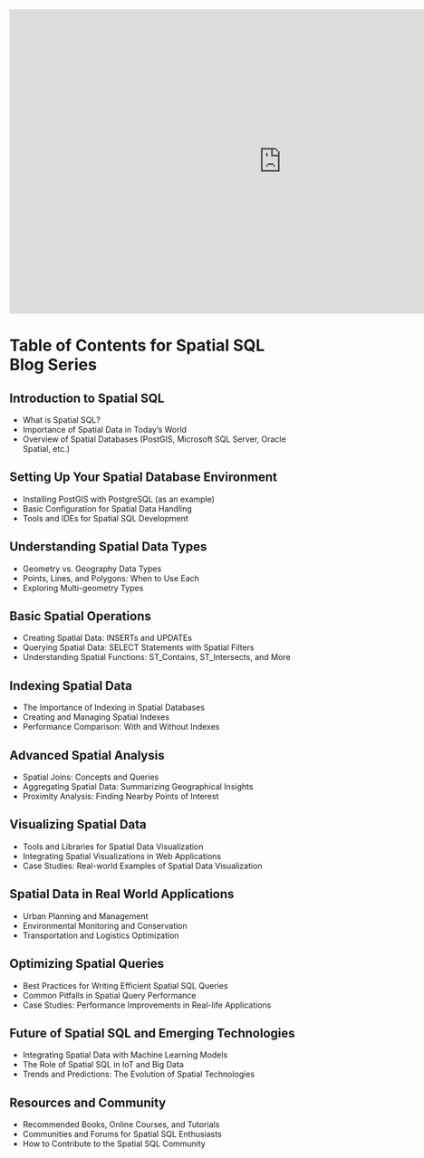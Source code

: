<iframe src="https://giphy.com/embed/13UZisxBxkjPwI" width="960" height="538" frameBorder="0" class="giphy-embed" allowFullScreen></iframe>

# Table of Contents for Spatial SQL Blog Series

## Introduction to Spatial SQL
- What is Spatial SQL?
- Importance of Spatial Data in Today’s World
- Overview of Spatial Databases (PostGIS, Microsoft SQL Server, Oracle Spatial, etc.)
  
## Setting Up Your Spatial Database Environment
- Installing PostGIS with PostgreSQL (as an example)
- Basic Configuration for Spatial Data Handling
- Tools and IDEs for Spatial SQL Development

## Understanding Spatial Data Types
- Geometry vs. Geography Data Types
- Points, Lines, and Polygons: When to Use Each
- Exploring Multi-geometry Types

## Basic Spatial Operations
- Creating Spatial Data: INSERTs and UPDATEs
- Querying Spatial Data: SELECT Statements with Spatial Filters
- Understanding Spatial Functions: ST_Contains, ST_Intersects, and More

## Indexing Spatial Data
- The Importance of Indexing in Spatial Databases
- Creating and Managing Spatial Indexes
- Performance Comparison: With and Without Indexes

## Advanced Spatial Analysis
- Spatial Joins: Concepts and Queries
- Aggregating Spatial Data: Summarizing Geographical Insights
- Proximity Analysis: Finding Nearby Points of Interest

## Visualizing Spatial Data
- Tools and Libraries for Spatial Data Visualization
- Integrating Spatial Visualizations in Web Applications
- Case Studies: Real-world Examples of Spatial Data Visualization

## Spatial Data in Real World Applications
- Urban Planning and Management
- Environmental Monitoring and Conservation
- Transportation and Logistics Optimization

## Optimizing Spatial Queries
- Best Practices for Writing Efficient Spatial SQL Queries
- Common Pitfalls in Spatial Query Performance
- Case Studies: Performance Improvements in Real-life Applications

## Future of Spatial SQL and Emerging Technologies
- Integrating Spatial Data with Machine Learning Models
- The Role of Spatial SQL in IoT and Big Data
- Trends and Predictions: The Evolution of Spatial Technologies

## Resources and Community
- Recommended Books, Online Courses, and Tutorials
- Communities and Forums for Spatial SQL Enthusiasts
- How to Contribute to the Spatial SQL Community
